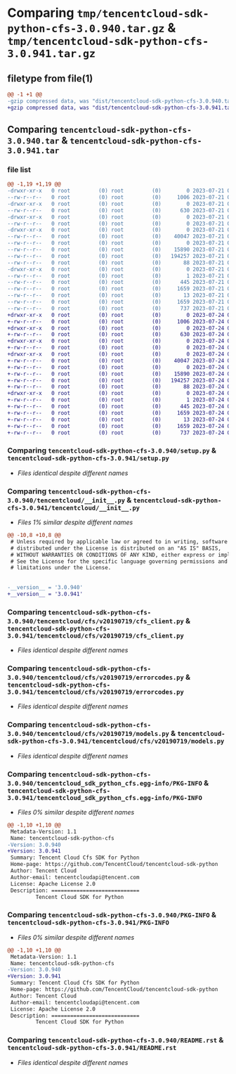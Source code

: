 # Comparing `tmp/tencentcloud-sdk-python-cfs-3.0.940.tar.gz` & `tmp/tencentcloud-sdk-python-cfs-3.0.941.tar.gz`

## filetype from file(1)

```diff
@@ -1 +1 @@
-gzip compressed data, was "dist/tencentcloud-sdk-python-cfs-3.0.940.tar", last modified: Fri Jul 21 00:25:00 2023, max compression
+gzip compressed data, was "dist/tencentcloud-sdk-python-cfs-3.0.941.tar", last modified: Mon Jul 24 00:33:01 2023, max compression
```

## Comparing `tencentcloud-sdk-python-cfs-3.0.940.tar` & `tencentcloud-sdk-python-cfs-3.0.941.tar`

### file list

```diff
@@ -1,19 +1,19 @@
-drwxr-xr-x   0 root         (0) root         (0)        0 2023-07-21 00:25:00.000000 tencentcloud-sdk-python-cfs-3.0.940/
--rw-r--r--   0 root         (0) root         (0)     1006 2023-07-21 00:25:00.000000 tencentcloud-sdk-python-cfs-3.0.940/setup.py
-drwxr-xr-x   0 root         (0) root         (0)        0 2023-07-21 00:25:00.000000 tencentcloud-sdk-python-cfs-3.0.940/tencentcloud/
--rw-r--r--   0 root         (0) root         (0)      630 2023-07-21 00:25:00.000000 tencentcloud-sdk-python-cfs-3.0.940/tencentcloud/__init__.py
-drwxr-xr-x   0 root         (0) root         (0)        0 2023-07-21 00:25:00.000000 tencentcloud-sdk-python-cfs-3.0.940/tencentcloud/cfs/
--rw-r--r--   0 root         (0) root         (0)        0 2023-07-21 00:25:00.000000 tencentcloud-sdk-python-cfs-3.0.940/tencentcloud/cfs/__init__.py
-drwxr-xr-x   0 root         (0) root         (0)        0 2023-07-21 00:25:00.000000 tencentcloud-sdk-python-cfs-3.0.940/tencentcloud/cfs/v20190719/
--rw-r--r--   0 root         (0) root         (0)    40047 2023-07-21 00:25:00.000000 tencentcloud-sdk-python-cfs-3.0.940/tencentcloud/cfs/v20190719/cfs_client.py
--rw-r--r--   0 root         (0) root         (0)        0 2023-07-21 00:25:00.000000 tencentcloud-sdk-python-cfs-3.0.940/tencentcloud/cfs/v20190719/__init__.py
--rw-r--r--   0 root         (0) root         (0)    15890 2023-07-21 00:25:00.000000 tencentcloud-sdk-python-cfs-3.0.940/tencentcloud/cfs/v20190719/errorcodes.py
--rw-r--r--   0 root         (0) root         (0)   194257 2023-07-21 00:25:00.000000 tencentcloud-sdk-python-cfs-3.0.940/tencentcloud/cfs/v20190719/models.py
--rw-r--r--   0 root         (0) root         (0)       88 2023-07-21 00:25:00.000000 tencentcloud-sdk-python-cfs-3.0.940/setup.cfg
-drwxr-xr-x   0 root         (0) root         (0)        0 2023-07-21 00:25:00.000000 tencentcloud-sdk-python-cfs-3.0.940/tencentcloud_sdk_python_cfs.egg-info/
--rw-r--r--   0 root         (0) root         (0)        1 2023-07-21 00:25:00.000000 tencentcloud-sdk-python-cfs-3.0.940/tencentcloud_sdk_python_cfs.egg-info/dependency_links.txt
--rw-r--r--   0 root         (0) root         (0)      445 2023-07-21 00:25:00.000000 tencentcloud-sdk-python-cfs-3.0.940/tencentcloud_sdk_python_cfs.egg-info/SOURCES.txt
--rw-r--r--   0 root         (0) root         (0)     1659 2023-07-21 00:25:00.000000 tencentcloud-sdk-python-cfs-3.0.940/tencentcloud_sdk_python_cfs.egg-info/PKG-INFO
--rw-r--r--   0 root         (0) root         (0)       13 2023-07-21 00:25:00.000000 tencentcloud-sdk-python-cfs-3.0.940/tencentcloud_sdk_python_cfs.egg-info/top_level.txt
--rw-r--r--   0 root         (0) root         (0)     1659 2023-07-21 00:25:00.000000 tencentcloud-sdk-python-cfs-3.0.940/PKG-INFO
--rw-r--r--   0 root         (0) root         (0)      737 2023-07-21 00:25:00.000000 tencentcloud-sdk-python-cfs-3.0.940/README.rst
+drwxr-xr-x   0 root         (0) root         (0)        0 2023-07-24 00:33:01.000000 tencentcloud-sdk-python-cfs-3.0.941/
+-rw-r--r--   0 root         (0) root         (0)     1006 2023-07-24 00:33:01.000000 tencentcloud-sdk-python-cfs-3.0.941/setup.py
+drwxr-xr-x   0 root         (0) root         (0)        0 2023-07-24 00:33:01.000000 tencentcloud-sdk-python-cfs-3.0.941/tencentcloud/
+-rw-r--r--   0 root         (0) root         (0)      630 2023-07-24 00:33:01.000000 tencentcloud-sdk-python-cfs-3.0.941/tencentcloud/__init__.py
+drwxr-xr-x   0 root         (0) root         (0)        0 2023-07-24 00:33:01.000000 tencentcloud-sdk-python-cfs-3.0.941/tencentcloud/cfs/
+-rw-r--r--   0 root         (0) root         (0)        0 2023-07-24 00:33:01.000000 tencentcloud-sdk-python-cfs-3.0.941/tencentcloud/cfs/__init__.py
+drwxr-xr-x   0 root         (0) root         (0)        0 2023-07-24 00:33:01.000000 tencentcloud-sdk-python-cfs-3.0.941/tencentcloud/cfs/v20190719/
+-rw-r--r--   0 root         (0) root         (0)    40047 2023-07-24 00:33:01.000000 tencentcloud-sdk-python-cfs-3.0.941/tencentcloud/cfs/v20190719/cfs_client.py
+-rw-r--r--   0 root         (0) root         (0)        0 2023-07-24 00:33:01.000000 tencentcloud-sdk-python-cfs-3.0.941/tencentcloud/cfs/v20190719/__init__.py
+-rw-r--r--   0 root         (0) root         (0)    15890 2023-07-24 00:33:01.000000 tencentcloud-sdk-python-cfs-3.0.941/tencentcloud/cfs/v20190719/errorcodes.py
+-rw-r--r--   0 root         (0) root         (0)   194257 2023-07-24 00:33:01.000000 tencentcloud-sdk-python-cfs-3.0.941/tencentcloud/cfs/v20190719/models.py
+-rw-r--r--   0 root         (0) root         (0)       88 2023-07-24 00:33:01.000000 tencentcloud-sdk-python-cfs-3.0.941/setup.cfg
+drwxr-xr-x   0 root         (0) root         (0)        0 2023-07-24 00:33:01.000000 tencentcloud-sdk-python-cfs-3.0.941/tencentcloud_sdk_python_cfs.egg-info/
+-rw-r--r--   0 root         (0) root         (0)        1 2023-07-24 00:33:01.000000 tencentcloud-sdk-python-cfs-3.0.941/tencentcloud_sdk_python_cfs.egg-info/dependency_links.txt
+-rw-r--r--   0 root         (0) root         (0)      445 2023-07-24 00:33:01.000000 tencentcloud-sdk-python-cfs-3.0.941/tencentcloud_sdk_python_cfs.egg-info/SOURCES.txt
+-rw-r--r--   0 root         (0) root         (0)     1659 2023-07-24 00:33:01.000000 tencentcloud-sdk-python-cfs-3.0.941/tencentcloud_sdk_python_cfs.egg-info/PKG-INFO
+-rw-r--r--   0 root         (0) root         (0)       13 2023-07-24 00:33:01.000000 tencentcloud-sdk-python-cfs-3.0.941/tencentcloud_sdk_python_cfs.egg-info/top_level.txt
+-rw-r--r--   0 root         (0) root         (0)     1659 2023-07-24 00:33:01.000000 tencentcloud-sdk-python-cfs-3.0.941/PKG-INFO
+-rw-r--r--   0 root         (0) root         (0)      737 2023-07-24 00:33:01.000000 tencentcloud-sdk-python-cfs-3.0.941/README.rst
```

### Comparing `tencentcloud-sdk-python-cfs-3.0.940/setup.py` & `tencentcloud-sdk-python-cfs-3.0.941/setup.py`

 * *Files identical despite different names*

### Comparing `tencentcloud-sdk-python-cfs-3.0.940/tencentcloud/__init__.py` & `tencentcloud-sdk-python-cfs-3.0.941/tencentcloud/__init__.py`

 * *Files 1% similar despite different names*

```diff
@@ -10,8 +10,8 @@
 # Unless required by applicable law or agreed to in writing, software
 # distributed under the License is distributed on an "AS IS" BASIS,
 # WITHOUT WARRANTIES OR CONDITIONS OF ANY KIND, either express or implied.
 # See the License for the specific language governing permissions and
 # limitations under the License.
 
 
-__version__ = '3.0.940'
+__version__ = '3.0.941'
```

### Comparing `tencentcloud-sdk-python-cfs-3.0.940/tencentcloud/cfs/v20190719/cfs_client.py` & `tencentcloud-sdk-python-cfs-3.0.941/tencentcloud/cfs/v20190719/cfs_client.py`

 * *Files identical despite different names*

### Comparing `tencentcloud-sdk-python-cfs-3.0.940/tencentcloud/cfs/v20190719/errorcodes.py` & `tencentcloud-sdk-python-cfs-3.0.941/tencentcloud/cfs/v20190719/errorcodes.py`

 * *Files identical despite different names*

### Comparing `tencentcloud-sdk-python-cfs-3.0.940/tencentcloud/cfs/v20190719/models.py` & `tencentcloud-sdk-python-cfs-3.0.941/tencentcloud/cfs/v20190719/models.py`

 * *Files identical despite different names*

### Comparing `tencentcloud-sdk-python-cfs-3.0.940/tencentcloud_sdk_python_cfs.egg-info/PKG-INFO` & `tencentcloud-sdk-python-cfs-3.0.941/tencentcloud_sdk_python_cfs.egg-info/PKG-INFO`

 * *Files 0% similar despite different names*

```diff
@@ -1,10 +1,10 @@
 Metadata-Version: 1.1
 Name: tencentcloud-sdk-python-cfs
-Version: 3.0.940
+Version: 3.0.941
 Summary: Tencent Cloud Cfs SDK for Python
 Home-page: https://github.com/TencentCloud/tencentcloud-sdk-python
 Author: Tencent Cloud
 Author-email: tencentcloudapi@tencent.com
 License: Apache License 2.0
 Description: ============================
         Tencent Cloud SDK for Python
```

### Comparing `tencentcloud-sdk-python-cfs-3.0.940/PKG-INFO` & `tencentcloud-sdk-python-cfs-3.0.941/PKG-INFO`

 * *Files 0% similar despite different names*

```diff
@@ -1,10 +1,10 @@
 Metadata-Version: 1.1
 Name: tencentcloud-sdk-python-cfs
-Version: 3.0.940
+Version: 3.0.941
 Summary: Tencent Cloud Cfs SDK for Python
 Home-page: https://github.com/TencentCloud/tencentcloud-sdk-python
 Author: Tencent Cloud
 Author-email: tencentcloudapi@tencent.com
 License: Apache License 2.0
 Description: ============================
         Tencent Cloud SDK for Python
```

### Comparing `tencentcloud-sdk-python-cfs-3.0.940/README.rst` & `tencentcloud-sdk-python-cfs-3.0.941/README.rst`

 * *Files identical despite different names*

